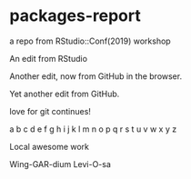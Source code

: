 # packages-report
a repo from RStudio::Conf(2019) workshop

An edit from RStudio

Another edit, now from GitHub in the browser.

Yet another edit from GitHub.

love for git continues!

a b c d e f g h i j k l m n o p q r s t u v w x y z

Local awesome work

Wing-GAR-dium Levi-O-sa 
